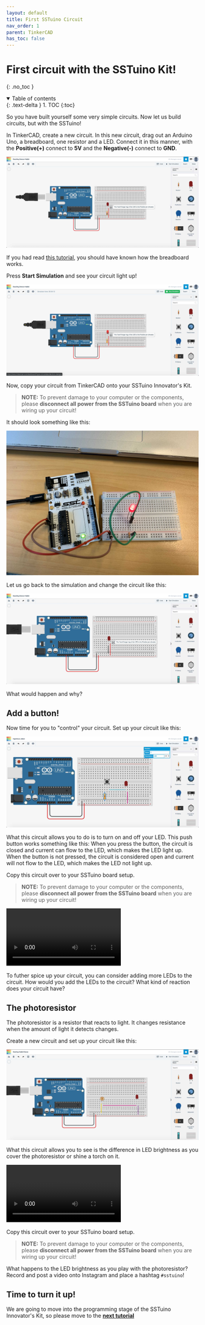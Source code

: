 ```yaml
---
layout: default
title: First SSTuino Circuit
nav_order: 1
parent: TinkerCAD
has_toc: false
---
```

# First circuit with the SSTuino Kit!

{: .no_toc }

<details open markdown="block">
  <summary>
    Table of contents
  </summary>
  {: .text-delta }
1. TOC
{:toc}
</details>

So you have built yourself some very simple circuits. Now let us build circuits, but with the SSTuino!

In TinkerCAD, create a new circuit. In this new circuit, drag out an Arduino Uno, a breadboard, one resistor and a LED. Connect it in this manner, with the **Positive(+)** connect to **5V** and the **Negative(-)** connect to **GND**. 

![arduino1](https://raw.githubusercontent.com/FourierIndustries-LLP/Knowledge-Base/main/docs/SSTuino_Classic/tutorials/Sec1/tinkercad/imageAssets/arduino1.jpg)

If you had read [this tutorial](https://d3lta-v.github.io/SSTuino/tutorials/Sec1/electronicBasics.html), you should have known how the breadboard works.

Press **Start Simulation** and see your circuit light up!

![arduino2](https://raw.githubusercontent.com/FourierIndustries-LLP/Knowledge-Base/main/docs/SSTuino_Classic/tutorials/Sec1/tinkercad/imageAssets/arduino2.jpg)

Now, copy your circuit from TinkerCAD onto your SSTuino Innovator's Kit. 

>**NOTE:** To prevent damage to your computer or the components, please **disconnect all power from the SSTuino board** when you are wiring up your circuit!

It should look something like this:

![arduino8](https://raw.githubusercontent.com/FourierIndustries-LLP/Knowledge-Base/main/docs/SSTuino_Classic/tutorials/Sec1/tinkercad/imageAssets/arduino8.jpg)

Let us go back to the simulation and change the circuit like this:

![arduino7](https://raw.githubusercontent.com/FourierIndustries-LLP/Knowledge-Base/main/docs/SSTuino_Classic/tutorials/Sec1/tinkercad/imageAssets/arduino7.jpg)

What would happen and why?

## Add a button!

Now time for you to "control" your circuit. Set up your circuit like this:

![arduino4](https://raw.githubusercontent.com/FourierIndustries-LLP/Knowledge-Base/main/docs/SSTuino_Classic/tutorials/Sec1/tinkercad/imageAssets/arduino4.jpg)

What this circuit allows you to do is to turn on and off your LED. This push button works something like this: When you press the button, the circuit is closed and current can flow to the LED, which makes the LED light up. When the button is not pressed, the circuit is considered open and current will not flow to the LED, which makes the LED not light up.

Copy this circuit over to your SSTuino board setup.

>**NOTE:** To prevent damage to your computer or the components, please **disconnect all power from the SSTuino board** when you are wiring up your circuit!

![arduino3](/imageAssets/arduino3.mp4)

To futher spice up your circuit, you can consider adding more LEDs to the circuit. How would you add the LEDs to the circuit? What kind of reaction does your circuit have?

## The photoresistor

The photoresistor is a resistor that reacts to light. It changes resistance when the amount of light it detects changes.

Create a new circuit and set up your circuit like this:

![arduino5](https://raw.githubusercontent.com/FourierIndustries-LLP/Knowledge-Base/main/docs/SSTuino_Classic/tutorials/Sec1/tinkercad/imageAssets/arduino5.jpg)

What this circuit allows you to see is the difference in LED brightness as you cover the photoresistor or shine a torch on it. 

![arduino6](/imageAssets/arduino6.mp4)

Copy this circuit over to your SSTuino board setup.

>**NOTE:** To prevent damage to your computer or the components, please **disconnect all power from the SSTuino board** when you are wiring up your circuit!

What happens to the LED brightness as you play with the photoresistor? Record and post a video onto Instagram and place a hashtag `#sstuino`! 

## Time to turn it up!

We are going to move into the programming stage of the SSTuino Innovator's Kit, so please move to the **[next tutorial](https://d3lta-v.github.io/SSTuino/tutorials/Sec1/sstuinoProgram.html)**